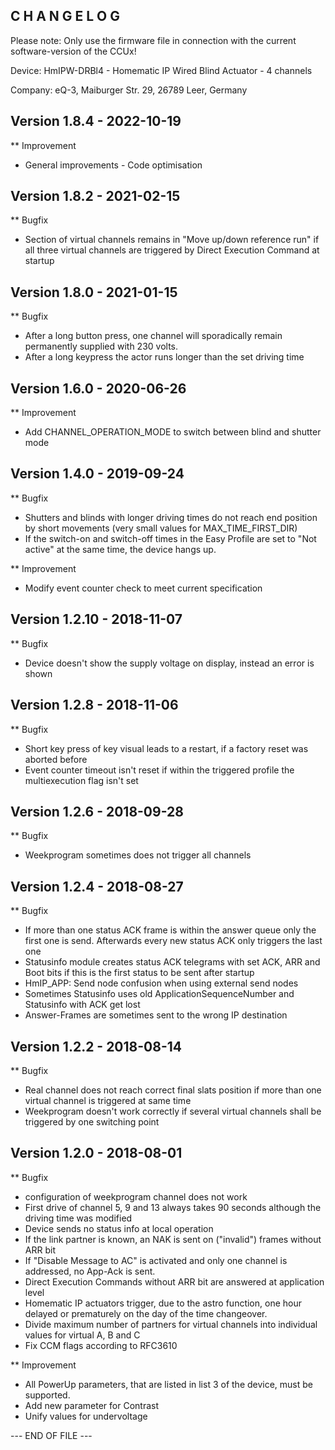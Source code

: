 ﻿C H A N G E L O G
-----------------

Please note: Only use the firmware file in connection with the current software-version of the CCUx!

Device:      HmIPW-DRBl4 - Homematic IP Wired Blind Actuator - 4 channels

Company:     eQ-3, Maiburger Str. 29, 26789 Leer, Germany



Version 1.8.4 - 2022-10-19
--------------------------------------------------------------

** Improvement
   * General improvements - Code optimisation



Version 1.8.2 - 2021-02-15
--------------------------------------------------------------

** Bugfix
   * Section of virtual channels remains in "Move up/down reference run" if all three virtual channels are triggered by Direct Execution Command at startup



Version 1.8.0 - 2021-01-15
--------------------------------------------------------------

** Bugfix
   * After a long button press, one channel will sporadically remain permanently supplied with 230 volts.
   * After a long keypress the actor runs longer than the set driving time



Version 1.6.0 - 2020-06-26
--------------------------------------------------------------

** Improvement
   * Add CHANNEL_OPERATION_MODE to switch between blind and shutter mode



Version 1.4.0 - 2019-09-24
--------------------------------------------------------------

** Bugfix
   * Shutters and blinds with longer driving times do not reach end position by short movements (very small values for MAX_TIME_FIRST_DIR)
   * If the switch-on and switch-off times in the Easy Profile are set to "Not active" at the same time, the device hangs up.

** Improvement
   * Modify event counter check to meet current specification



Version 1.2.10 - 2018-11-07
--------------------------------------------------------------

** Bugfix
   * Device doesn't show the supply voltage on display, instead an error is shown



Version 1.2.8 - 2018-11-06
--------------------------------------------------------------

** Bugfix
   * Short key press of key visual leads to a restart, if a factory reset was aborted before
   * Event counter timeout isn't reset if within the triggered profile the multiexecution flag isn't set



Version 1.2.6 - 2018-09-28
--------------------------------------------------------------

** Bugfix
   * Weekprogram sometimes does not trigger all channels



Version 1.2.4 - 2018-08-27
--------------------------------------------------------------

** Bugfix
   * If more than one status ACK frame is within the answer queue only the first one is send. Afterwards every new status ACK only triggers the last one
   * Statusinfo module creates status ACK telegrams with set ACK, ARR and Boot bits if this is the first status to be sent after startup
   * HmIP_APP: Send node confusion when using external send nodes
   * Sometimes Statusinfo uses old ApplicationSequenceNumber and Statusinfo with ACK get lost
   * Answer-Frames are sometimes sent to the wrong IP destination



Version 1.2.2 - 2018-08-14
--------------------------------------------------------------

** Bugfix
   * Real channel does not reach correct final slats position if more than one virtual channel is triggered at same time
   *  Weekprogram doesn't work correctly if several virtual channels shall be triggered by one switching point



Version 1.2.0 - 2018-08-01
--------------------------------------------------------------

** Bugfix
   * configuration of weekprogram channel does not work
   * First drive of channel 5, 9 and 13 always takes 90 seconds although the driving time was modified
   * Device sends no status info at local operation
   * If the link partner is known, an NAK is sent on ("invalid") frames without ARR bit
   * If "Disable Message to AC" is activated and only one channel is addressed, no App-Ack is sent.
   * Direct Execution Commands without ARR bit are answered at application level
   * Homematic IP actuators trigger, due to the astro function, one hour delayed or prematurely on the day of the time changeover.
   * Divide maximum number of partners for virtual channels into individual values for virtual A, B and C
   * Fix CCM flags according to RFC3610

** Improvement
   * All PowerUp parameters, that are listed in list 3 of the device, must be supported.
   * Add new parameter for Contrast
   * Unify values for undervoltage



--- END OF FILE ---
